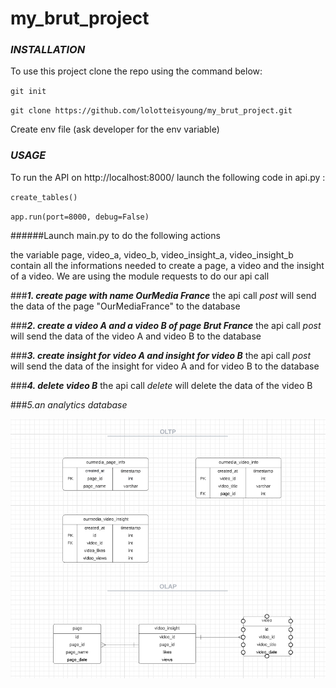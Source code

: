 # my_brut_project

### _**INSTALLATION**_
To use this project clone the repo using the command below:

`git init`

`git clone https://github.com/lolotteisyoung/my_brut_project.git`

Create env file (ask developer for the env variable)


### _**USAGE**_

To run the API on http://localhost:8000/
launch the following code in api.py :

`create_tables()`

`app.run(port=8000, debug=False)`

######Launch main.py to do the following actions

the variable page, video_a, video_b, video_insight_a, video_insight_b contain all the informations needed to create a page, a video and the insight of a video.
We are using the module requests to do our api call

###**_1. create page with name OurMedia France_**
the api call _post_ will send the data of the page "OurMediaFrance" to the database

###**_2. create a video A and a video B of page Brut France_**
the api call _post_ will send the data of the video A and video B to the database

###**_3. create insight for video A and insight for video B_**
the api call _post_ will send the data of the insight for video A and for video B to the database

###**_4. delete video B_**
the api call _delete_ will delete the data of the video B

###_5.an analytics database_ 

![img.png](img.png)
 
